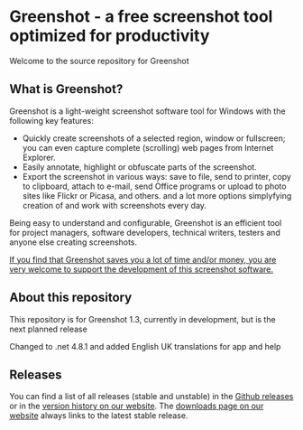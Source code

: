 Greenshot - a free screenshot tool optimized for productivity
=============================================================

Welcome to the source repository for Greenshot

What is Greenshot?
------------------

Greenshot is a light-weight screenshot software tool for Windows with the following key features:

* Quickly create screenshots of a selected region, window or fullscreen; you can even capture complete (scrolling) web pages from Internet Explorer.
* Easily annotate, highlight or obfuscate parts of the screenshot.
* Export the screenshot in various ways: save to file, send to printer, copy to clipboard, attach to e-mail, send Office programs or upload to photo sites like Flickr or Picasa, and others.
and a lot more options simplyfying creation of and work with screenshots every day.

Being easy to understand and configurable, Greenshot is an efficient tool for project managers, software developers, technical writers, testers and anyone else creating screenshots.


[If you find that Greenshot saves you a lot of time and/or money, you are very welcome to support the development of this screenshot software.](https://getgreenshot.org/support/)


About this repository
---------------------
This repository is for Greenshot 1.3, currently in development, but is the next planned release

Changed to .net 4.8.1 and added English UK translations for app and help

Releases
--------

You can find a list of all releases (stable and unstable) in the [Github releases](https://github.com/greenshot/greenshot/releases) or in the [version history on our website](https://getgreenshot.org/version-history/).
The [downloads page on our website](https://getgreenshot.org/downloads/) always links to the latest stable release.
